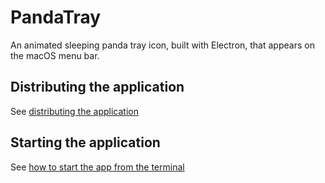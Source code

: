 # PandaTray

An animated sleeping panda tray icon, built with Electron, that appears on the macOS menu bar.

## Distributing the application

See [distributing the application](./docs/distributing%20the%20application.md)

## Starting the application

See [how to start the app from the terminal](./docs/how%20to%20start%20the%20app%20from%20the%20terminal.md)
